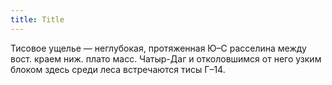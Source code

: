 ```yaml
---
title: Title
---
```


Тисовое ущелье — неглубокая, протяженная Ю–С расселина между вост. краем ниж.
плато масс. Чатыр-Даг и отколовшимся от него узким блоком здесь среди леса
встречаются тисы Г–14.
